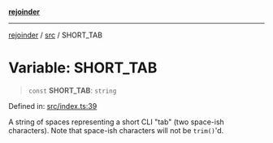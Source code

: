 [**rejoinder**](../../README.md)

***

[rejoinder](../../README.md) / [src](../README.md) / SHORT\_TAB

# Variable: SHORT\_TAB

> `const` **SHORT\_TAB**: `string`

Defined in: [src/index.ts:39](https://github.com/Xunnamius/rejoinder/blob/8fff50d663840973b506f42d097ba932988f893a/src/index.ts#L39)

A string of spaces representing a short CLI "tab" (two space-ish characters).
Note that space-ish characters will not be `trim()`'d.
